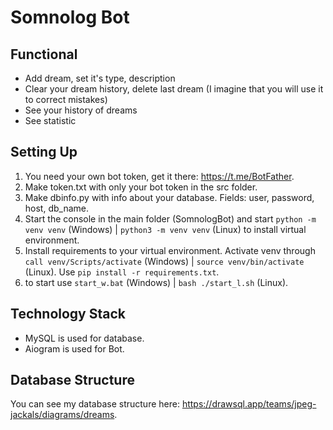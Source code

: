 # Somnolog Bot
## Functional
- Add dream, set it's type, description
- Clear your dream history, delete last dream (I imagine that you will use it to correct mistakes)
- See your history of dreams
- See statistic

## Setting Up
1. You need your own bot token, get it there: https://t.me/BotFather.
2. Make token.txt with only your bot token in the src folder.
3. Make dbinfo.py with info about your database. Fields: user, password, host, db_name.
4. Start the console in the main folder (SomnologBot) and start `python -m venv venv` (Windows) | `python3 -m venv venv` (Linux) to install virtual environment.
5. Install requirements to your virtual environment. Activate venv through `call venv/Scripts/activate` (Windows) | `source venv/bin/activate` (Linux). Use `pip install -r requirements.txt`.
6. to start use `start_w.bat` (Windows) | `bash ./start_l.sh` (Linux).

## Technology Stack
- MySQL is used for database.
- Aiogram is used for Bot.

## Database Structure
You can see my database structure here: https://drawsql.app/teams/jpeg-jackals/diagrams/dreams.